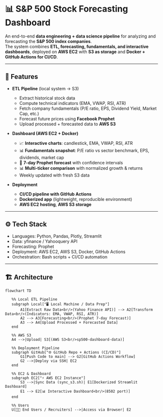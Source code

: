 # 📊 S&P 500 Stock Forecasting Dashboard

An end-to-end **data engineering + data science pipeline** for analyzing and forecasting the **S&P 500 index companies**.  
The system combines **ETL, forecasting, fundamentals, and interactive dashboards**, deployed on **AWS EC2** with **S3 as storage** and **Docker + GitHub Actions for CI/CD**.

---

## 🚀 Features
- **ETL Pipeline** (local system → S3)
  - Extract historical stock data
  - Compute technical indicators (EMA, VWAP, RSI, ATR)
  - Fetch company fundamentals (P/E ratio, EPS, Dividend Yield, Market Cap, etc.)
  - Forecast future prices using **Facebook Prophet**
  - Upload processed + forecasted data to **AWS S3**

- **Dashboard (AWS EC2 + Docker)**
  - 📈 **Interactive charts**: candlestick, EMA, VWAP, RSI, ATR
  - 📊 **Fundamentals snapshot**: P/E ratio vs sector benchmark, EPS, dividends, market cap
  - 🔮 **7-day Prophet forecast** with confidence intervals
  - 📊 **Multi-ticker comparison** with normalized growth & returns
  - Weekly updated with fresh S3 data

- **Deployment**
  - **CI/CD pipeline with GitHub Actions**
  - **Dockerized app** (lightweight, reproducible environment)
  - **AWS EC2 hosting**, **AWS S3 storage**

---

## ⚙️ Tech Stack
  - Languages: Python, Pandas, Plotly, Streamlit
  - Data: yfinance / Yahooquery API
  - Forecasting: Prophet
  - Deployment: AWS EC2, AWS S3, Docker, GitHub Actions
  - Orchestration: Bash scripts + CI/CD automation

---
## 🏗️ Architecture
 ```mermaid
 flowchart TD

    %% Local ETL Pipeline
    subgraph Local["🖥️ Local Machine / Data Prep"]
        A1[Extract Raw Data<br/>(Yahoo Finance API)] --> A2[Transform Data<br/>(Indicators: EMA, VWAP, RSI, ATR)]
        A2 --> A3[Forecasting<br/>(Prophet 7-day Forecast)]
        A3 --> A4[Upload Processed + Forecasted Data]
    end

    %% AWS S3
    A4 -->|Upload| S3[(AWS S3<br/>sp500-dashboard-data)]

    %% Deployment Pipeline
    subgraph GitHub["🌐 GitHub Repo + Actions (CI/CD)"]
        G1[Push Code to main] --> G2[GitHub Actions Workflow]
        G2 -->|Deploy via SSH| EC2
    end

    %% EC2 & Dashboard
    subgraph EC2["⚡ AWS EC2 Instance"]
        S3 -->|Sync Data (sync_s3.sh)| E1[Dockerized Streamlit Dashboard]
        E1 --> E2[📊 Interactive Dashboard<br/>(8502 port)]
    end

    %% Users
    U[👨‍💻 End Users / Recruiters] -->|Access via Browser| E2
